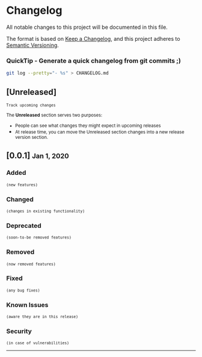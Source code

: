 # Changelog
All notable changes to this project will be documented in this file.

The format is based on [Keep a Changelog](https://keepachangelog.com/en/1.0.0/),
and this project adheres to [Semantic Versioning](https://semver.org/spec/v2.0.0.html).

### QuickTip - Generate a quick changelog from git commits ;)
```sh
git log --pretty="- %s" > CHANGELOG.md
```

## [Unreleased]
<small>`Track upcoming changes`</small>

<small>The <b>Unreleased</b> section serves two purposes:

- People can see what changes they might expect in upcoming releases
- At release time, you can move the Unreleased section changes into a new release version section.</small>

## [0.0.1] <small> Jan 1, 2020</small>

### Added 
<small>`(new features)`</small>

### Changed 
<small>`(changes in existing functionality)`</small>

### Deprecated 
<small>`(soon-to-be removed features)`</small>

### Removed 
<small>`(now removed features)`</small>

### Fixed 
<small>`(any bug fixes)`</small>

### Known Issues 
<small>`(aware they are in this release)`</small>

### Security 
<small>`(in case of vulnerabilities)`</small>

---
